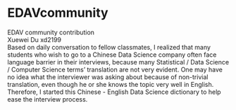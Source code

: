 # EDAVcommunity
EDAV community contribution<br />
Xuewei Du xd2199<br />
Based on daily conversation to fellow classmates, I realized that many students who wish to go to a Chinese Data Science company often face language barrier in their interviews, because many Statistical / Data Science / Computer Science terms’ translation are not very evident. One may have no idea what the interviewer was asking about because of non-trivial translation, even though he or she knows the topic very well in English. Therefore, I started this Chinese - English Data Science dictionary to help ease the interview process.<br />
